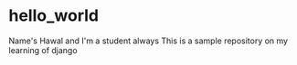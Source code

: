 # hello_world
Name's Hawal and I'm a student always
This is a sample repository on my learning of django

